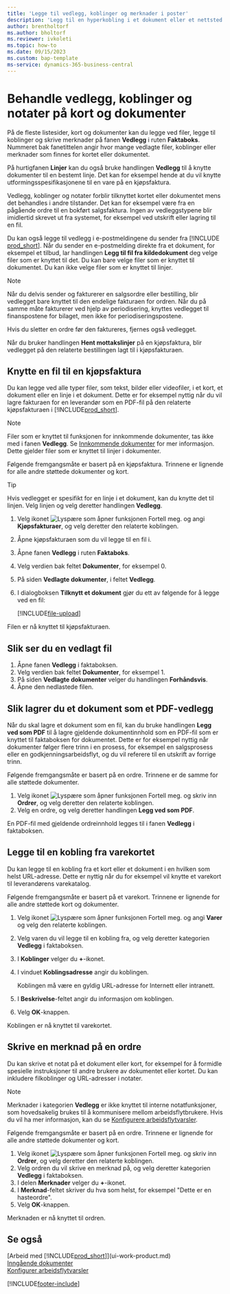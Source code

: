 ```yaml
---
title: 'Legge til vedlegg, koblinger og merknader i poster'
description: 'Legg til en hyperkobling i et dokument eller et nettsted til en bestemt post, for eksempel en kunde eller et dokument.'
author: brentholtorf
ms.author: bholtorf
ms.reviewer: ivkoleti
ms.topic: how-to
ms.date: 09/15/2023
ms.custom: bap-template
ms-service: dynamics-365-business-central
---
```

# <a name="manage-attachments-links-and-notes-on-cards-and-documents"></a>Behandle vedlegg, koblinger og notater på kort og dokumenter

På de fleste listesider, kort og dokumenter kan du legge ved filer, legge til koblinger og skrive merknader på fanen **Vedlegg** i ruten **Faktaboks**. Nummeret bak fanetittelen angir hvor mange vedlagte filer, koblinger eller merknader som finnes for kortet eller dokumentet.

På hurtigfanen **Linjer** kan du også bruke handlingen **Vedlegg** til å knytte dokumenter til en bestemt linje. Det kan for eksempel hende at du vil knytte utformingsspesifikasjonene til en vare på en kjøpsfaktura.

Vedlegg, koblinger og notater forblir tilknyttet kortet eller dokumentet mens det behandles i andre tilstander. Det kan for eksempel være fra en pågående ordre til en bokført salgsfaktura. Ingen av vedleggstypene blir imidlertid skrevet ut fra systemet, for eksempel ved utskrift eller lagring til en fil.

Du kan også legge til vedlegg i e-postmeldingene du sender fra [!INCLUDE [prod_short](includes/prod_short.md)]. Når du sender en e-postmelding direkte fra et dokument, for eksempel et tilbud, lar handlingen **Legg til fil fra kildedokument** deg velge filer som er knyttet til det. Du kan bare velge filer som er knyttet til dokumentet. Du kan ikke velge filer som er knyttet til linjer.

> [!NOTE]
> Når du delvis sender og fakturerer en salgsordre eller bestilling, blir vedlegget bare knyttet til den endelige fakturaen for ordren. Når du på samme måte fakturerer ved hjelp av periodisering, knyttes vedlegget til finanspostene for bilaget, men ikke for periodiseringspostene.
>
> Hvis du sletter en ordre før den faktureres, fjernes også vedlegget.
>
> Når du bruker handlingen **Hent mottakslinjer** på en kjøpsfaktura, blir vedlegget på den relaterte bestillingen lagt til i kjøpsfakturaen.

## <a name="to-attach-a-file-to-a-purchase-invoice"></a>Knytte en fil til en kjøpsfaktura

Du kan legge ved alle typer filer, som tekst, bilder eller videofiler, i et kort, et dokument eller en linje i et dokument. Dette er for eksempel nyttig når du vil lagre fakturaen for en leverandør som en PDF-fil på den relaterte kjøpsfakturaen i [!INCLUDE[prod_short](includes/prod_short.md)].

> [!NOTE]
> Filer som er knyttet til funksjonen for innkommende dokumenter, tas ikke med i fanen **Vedlegg**. Se [Innkommende dokumenter](across-income-documents.md) for mer informasjon. Dette gjelder filer som er knyttet til linjer i dokumenter.

Følgende fremgangsmåte er basert på en kjøpsfaktura. Trinnene er lignende for alle andre støttede dokumenter og kort.

> [!TIP]
> Hvis vedlegget er spesifikt for en linje i et dokument, kan du knytte det til linjen. Velg linjen og velg deretter handlingen **Vedlegg**.

1. Velg ikonet ![Lyspære som åpner funksjonen Fortell meg.](media/ui-search/search_small.png "Fortell hva du vil gjøre") og angi **Kjøpsfakturaer**, og velg deretter den relaterte koblingen.
2. Åpne kjøpsfakturaen som du vil legge til en fil i.
3. Åpne fanen **Vedlegg** i ruten **Faktaboks**.
4. Velg verdien bak feltet **Dokumenter**, for eksempel 0.
5. På siden **Vedlagte dokumenter**, i feltet **Vedlegg**.
6. I dialogboksen **Tilknytt et dokument** gjør du ett av følgende for å legge ved en fil:

   [!INCLUDE[file-upload](includes/file-upload.md)]

Filen er nå knyttet til kjøpsfakturaen.

## <a name="to-view-an-attached-file"></a>Slik ser du en vedlagt fil

1. Åpne fanen **Vedlegg** i faktaboksen.
2. Velg verdien bak feltet **Dokumenter**, for eksempel 1.
3. På siden **Vedlagte dokumenter** velger du handlingen **Forhåndsvis**.
4. Åpne den nedlastede filen.

## <a name="to-save-a-document-as-a-pdf-attachment"></a>Slik lagrer du et dokument som et PDF-vedlegg

Når du skal lagre et dokument som en fil, kan du bruke handlingen **Legg ved som PDF** til å lagre gjeldende dokumentinnhold som en PDF-fil som er knyttet til faktaboksen for dokumentet. Dette er for eksempel nyttig når dokumenter følger flere trinn i en prosess, for eksempel en salgsprosess eller en godkjenningsarbeidsflyt, og du vil referere til en utskrift av forrige trinn.

Følgende fremgangsmåte er basert på en ordre. Trinnene er de samme for alle støttede dokumenter.

1. Velg ikonet ![Lyspære som åpner funksjonen Fortell meg.](media/ui-search/search_small.png "Fortell hva du vil gjøre") og skriv inn **Ordrer**, og velg deretter den relaterte koblingen.
2. Velg en ordre, og velg deretter handlingen **Legg ved som PDF**.

En PDF-fil med gjeldende ordreinnhold legges til i fanen **Vedlegg** i faktaboksen.

## <a name="to-add-a-link-from-an-item-card"></a>Legge til en kobling fra varekortet

Du kan legge til en kobling fra et kort eller et dokument i en hvilken som helst URL-adresse. Dette er nyttig når du for eksempel vil knytte et varekort til leverandørens varekatalog.

Følgende fremgangsmåte er basert på et varekort. Trinnene er lignende for alle andre støttede kort og dokumenter.

1. Velg ikonet ![Lyspære som åpner funksjonen Fortell meg.](media/ui-search/search_small.png "Fortell hva du vil gjøre") og angi **Varer** og velg den relaterte koblingen.
2. Velg varen du vil legge til en kobling fra, og velg deretter kategorien **Vedlegg** i faktaboksen.
3. I **Koblinger** velger du **+**-ikonet.
4. I vinduet **Koblingsadresse** angir du koblingen.

    Koblingen må være en gyldig URL-adresse for Internett eller intranett.

5. I **Beskrivelse**-feltet angir du informasjon om koblingen.  
6. Velg **OK**-knappen.

Koblingen er nå knyttet til varekortet.  

## <a name="to-write-a-note-on-a-sales-order"></a>Skrive en merknad på en ordre

Du kan skrive et notat på et dokument eller kort, for eksempel for å formidle spesielle instruksjoner til andre brukere av dokumentet eller kortet. Du kan inkludere filkoblinger og URL-adresser i notater.

> [!NOTE]
> Merknader i kategorien **Vedlegg** er ikke knyttet til interne notatfunksjoner, som hovedsakelig brukes til å kommunisere mellom arbeidsflytbrukere. Hvis du vil ha mer informasjon, kan du se [Konfigurere arbeidsflytvarsler](across-setting-up-workflow-notifications.md).

Følgende fremgangsmåte er basert på en ordre. Trinnene er lignende for alle andre støttede dokumenter og kort.

1. Velg ikonet ![Lyspære som åpner funksjonen Fortell meg.](media/ui-search/search_small.png "Fortell hva du vil gjøre") og skriv inn **Ordrer**, og velg deretter den relaterte koblingen.
2. Velg ordren du vil skrive en merknad på, og velg deretter kategorien **Vedlegg** i faktaboksen.
3. I delen **Merknader** velger du **+**-ikonet.
4. I **Merknad**-feltet skriver du hva som helst, for eksempel "Dette er en hasteordre".
5. Velg **OK**-knappen.

Merknaden er nå knyttet til ordren.

## <a name="see-also"></a>Se også
[Arbeid med [!INCLUDE[prod_short](includes/prod_short.md)]](ui-work-product.md)  
[Inngående dokumenter](across-income-documents.md)  
[Konfigurer arbeidsflytvarsler](across-setting-up-workflow-notifications.md)  


[!INCLUDE[footer-include](includes/footer-banner.md)]
